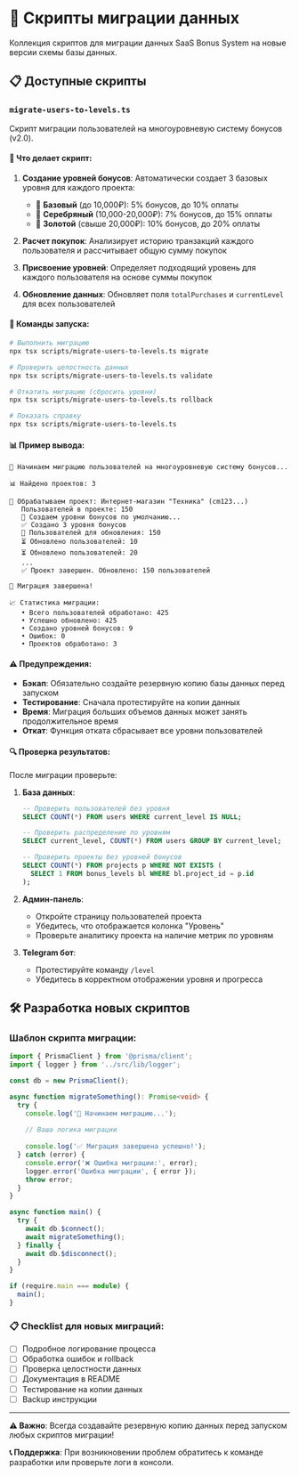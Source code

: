 # 🔄 Скрипты миграции данных

Коллекция скриптов для миграции данных SaaS Bonus System на новые версии схемы базы данных.

## 📋 Доступные скрипты

### `migrate-users-to-levels.ts`

Скрипт миграции пользователей на многоуровневую систему бонусов (v2.0).

#### 🎯 Что делает скрипт:

1. **Создание уровней бонусов**: Автоматически создает 3 базовых уровня для каждого проекта:
   - 🥉 **Базовый** (до 10,000₽): 5% бонусов, до 10% оплаты
   - 🥈 **Серебряный** (10,000-20,000₽): 7% бонусов, до 15% оплаты  
   - 🥇 **Золотой** (свыше 20,000₽): 10% бонусов, до 20% оплаты

2. **Расчет покупок**: Анализирует историю транзакций каждого пользователя и рассчитывает общую сумму покупок

3. **Присвоение уровней**: Определяет подходящий уровень для каждого пользователя на основе суммы покупок

4. **Обновление данных**: Обновляет поля `totalPurchases` и `currentLevel` для всех пользователей

#### 🚀 Команды запуска:

```bash
# Выполнить миграцию
npx tsx scripts/migrate-users-to-levels.ts migrate

# Проверить целостность данных
npx tsx scripts/migrate-users-to-levels.ts validate

# Откатить миграцию (сбросить уровни)
npx tsx scripts/migrate-users-to-levels.ts rollback

# Показать справку
npx tsx scripts/migrate-users-to-levels.ts
```

#### 📊 Пример вывода:

```
🚀 Начинаем миграцию пользователей на многоуровневую систему бонусов...

📊 Найдено проектов: 3

🔄 Обрабатываем проект: Интернет-магазин "Техника" (cm123...)
   Пользователей в проекте: 150
   📝 Создаем уровни бонусов по умолчанию...
   ✅ Создано 3 уровня бонусов
   👥 Пользователей для обновления: 150
   ⏳ Обновлено пользователей: 10
   ⏳ Обновлено пользователей: 20
   ...
   ✅ Проект завершен. Обновлено: 150 пользователей

🎉 Миграция завершена!

📈 Статистика миграции:
   • Всего пользователей обработано: 425
   • Успешно обновлено: 425
   • Создано уровней бонусов: 9
   • Ошибок: 0
   • Проектов обработано: 3
```

#### ⚠️ Предупреждения:

- **Бэкап**: Обязательно создайте резервную копию базы данных перед запуском
- **Тестирование**: Сначала протестируйте на копии данных
- **Время**: Миграция больших объемов данных может занять продолжительное время
- **Откат**: Функция отката сбрасывает все уровни пользователей

#### 🔍 Проверка результатов:

После миграции проверьте:

1. **База данных**:
   ```sql
   -- Проверить пользователей без уровня
   SELECT COUNT(*) FROM users WHERE current_level IS NULL;
   
   -- Проверить распределение по уровням
   SELECT current_level, COUNT(*) FROM users GROUP BY current_level;
   
   -- Проверить проекты без уровней бонусов
   SELECT COUNT(*) FROM projects p WHERE NOT EXISTS (
     SELECT 1 FROM bonus_levels bl WHERE bl.project_id = p.id
   );
   ```

2. **Админ-панель**:
   - Откройте страницу пользователей проекта
   - Убедитесь, что отображается колонка "Уровень"
   - Проверьте аналитику проекта на наличие метрик по уровням

3. **Telegram бот**:
   - Протестируйте команду `/level`
   - Убедитесь в корректном отображении уровня и прогресса

## 🛠️ Разработка новых скриптов

### Шаблон скрипта миграции:

```typescript
import { PrismaClient } from '@prisma/client';
import { logger } from '../src/lib/logger';

const db = new PrismaClient();

async function migrateSomething(): Promise<void> {
  try {
    console.log('🚀 Начинаем миграцию...');
    
    // Ваша логика миграции
    
    console.log('✅ Миграция завершена успешно!');
  } catch (error) {
    console.error('❌ Ошибка миграции:', error);
    logger.error('Ошибка миграции', { error });
    throw error;
  }
}

async function main() {
  try {
    await db.$connect();
    await migrateSomething();
  } finally {
    await db.$disconnect();
  }
}

if (require.main === module) {
  main();
}
```

### 📋 Checklist для новых миграций:

- [ ] Подробное логирование процесса
- [ ] Обработка ошибок и rollback
- [ ] Проверка целостности данных
- [ ] Документация в README
- [ ] Тестирование на копии данных
- [ ] Backup инструкции

---

**⚠️ Важно**: Всегда создавайте резервную копию данных перед запуском любых скриптов миграции!

**📞 Поддержка**: При возникновении проблем обратитесь к команде разработки или проверьте логи в консоли. 